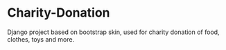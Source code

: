 # Charity-Donation

Django project based on bootstrap skin, used for charity donation of food, clothes, toys and more.

